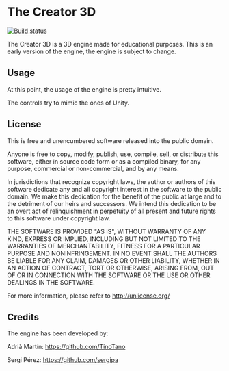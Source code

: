 # The Creator 3D	

[![Build status](https://ci.appveyor.com/api/projects/status/2446x5ohw7wv0yy1?svg=true)](https://ci.appveyor.com/project/sergipa/the-creator-3d)

The Creator 3D is a 3D engine made for educational purposes. This is an early version of the engine, the engine is subject to change.

## Usage
At this point, the usage of the engine is pretty intuitive. 

The controls try to mimic the ones of Unity. 

## License

This is free and unencumbered software released into the public domain.

Anyone is free to copy, modify, publish, use, compile, sell, or
distribute this software, either in source code form or as a compiled
binary, for any purpose, commercial or non-commercial, and by any
means.

In jurisdictions that recognize copyright laws, the author or authors
of this software dedicate any and all copyright interest in the
software to the public domain. We make this dedication for the benefit
of the public at large and to the detriment of our heirs and
successors. We intend this dedication to be an overt act of
relinquishment in perpetuity of all present and future rights to this
software under copyright law.

THE SOFTWARE IS PROVIDED "AS IS", WITHOUT WARRANTY OF ANY KIND,
EXPRESS OR IMPLIED, INCLUDING BUT NOT LIMITED TO THE WARRANTIES OF
MERCHANTABILITY, FITNESS FOR A PARTICULAR PURPOSE AND NONINFRINGEMENT.
IN NO EVENT SHALL THE AUTHORS BE LIABLE FOR ANY CLAIM, DAMAGES OR
OTHER LIABILITY, WHETHER IN AN ACTION OF CONTRACT, TORT OR OTHERWISE,
ARISING FROM, OUT OF OR IN CONNECTION WITH THE SOFTWARE OR THE USE OR
OTHER DEALINGS IN THE SOFTWARE.

For more information, please refer to <http://unlicense.org/>

## Credits

The engine has been developed by:

Adrià Martín: https://github.com/TinoTano

Sergi Pérez: https://github.com/sergipa
